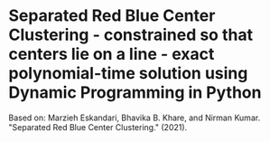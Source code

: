 # Separated Red Blue Center Clustering - constrained so that centers lie on a line - exact polynomial-time solution using Dynamic Programming in Python

Based on: Marzieh Eskandari, Bhavika B. Khare, and Nirman Kumar. "Separated Red Blue Center Clustering." (2021).
